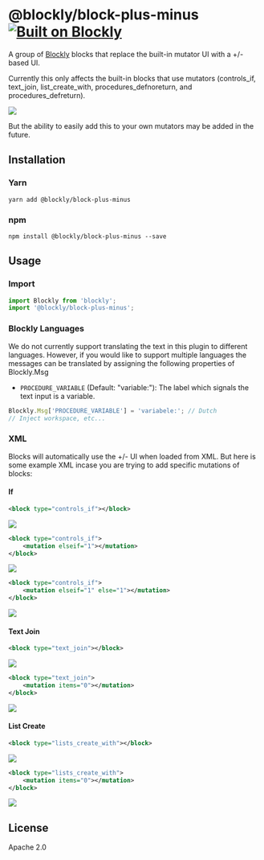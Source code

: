 # @blockly/block-plus-minus [![Built on Blockly](https://tinyurl.com/built-on-blockly)](https://github.com/google/blockly)

A group of [Blockly](https://www.npmjs.com/package/blockly) blocks that replace the built-in mutator UI with a +/-
based UI.

Currently this only affects the built-in blocks that use mutators (controls_if, text_join, list_create_with,
procedures_defnoreturn, and procedures_defreturn).

![](https://github.com/google/blockly-samples/raw/master/plugins/block-plus-minus/readme-media/If.png)

But the ability to easily add this to your own mutators may be added
in the future.

## Installation

### Yarn

```
yarn add @blockly/block-plus-minus
```

### npm

```
npm install @blockly/block-plus-minus --save
```

## Usage

### Import

```js
import Blockly from 'blockly';
import '@blockly/block-plus-minus';
```

### Blockly Languages

We do not currently support translating the text in this plugin to different
languages. However, if you would like to support multiple languages the messages
can be translated by assigning the following properties of Blockly.Msg

- `PROCEDURE_VARIABLE` (Default: "variable:"): The label which signals the text
  input is a variable.

```javascript
Blockly.Msg['PROCEDURE_VARIABLE'] = 'variabele:'; // Dutch
// Inject workspace, etc...
```

### XML

Blocks will automatically use the +/- UI when loaded from XML. But here is some example XML incase you are trying to
add specific mutations of blocks:

#### If

```xml
<block type="controls_if"></block>
```

![](https://github.com/google/blockly-samples/raw/master/plugins/block-plus-minus/readme-media/If.png)

```xml
<block type="controls_if">
    <mutation elseif="1"></mutation>
</block>
```

![](https://github.com/google/blockly-samples/raw/master/plugins/block-plus-minus/readme-media/IfElseIf.png)

```xml
<block type="controls_if">
    <mutation elseif="1" else="1"></mutation>
</block>
```

![](https://github.com/google/blockly-samples/raw/master/plugins/block-plus-minus/readme-media/IfElseIfElse.png)

#### Text Join

```xml
<block type="text_join"></block>
```

![](https://github.com/google/blockly-samples/raw/master/plugins/block-plus-minus/readme-media/TextJoin.png)

```xml
<block type="text_join">
    <mutation items="0"></mutation>
</block>
```

![](https://github.com/google/blockly-samples/raw/master/plugins/block-plus-minus/readme-media/TextJoinNone.png)

#### List Create

```xml
<block type="lists_create_with"></block>
```

![](https://github.com/google/blockly-samples/raw/master/plugins/block-plus-minus/readme-media/ListCreateWith.png)

```xml
<block type="lists_create_with">
    <mutation items="0"></mutation>
</block>
```

![](https://github.com/google/blockly-samples/raw/master/plugins/block-plus-minus/readme-media/ListCreateWithNone.png)

## License

Apache 2.0
